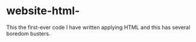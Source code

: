 # website-html-
This the first-ever code I have written applying HTML and this has several boredom busters.
